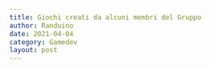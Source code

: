 ```yaml
---
title: Giochi creati da alcuni membri del Gruppo
author: Randuino
date: 2021-04-04
category: Gamedev
layout: post
---
```


